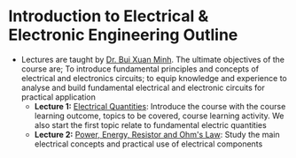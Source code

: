 # Introduction to Electrical & Electronic Engineering Outline


- Lectures are taught by [Dr. Bui Xuan Minh](minh.buixuan@rmit.edu.vn). The ultimate objectives of the course are; To introduce fundamental principles and concepts of electrical and electronics circuits; to equip knowledge and experience to analyse and build fundamental electrical and electronic circuits for practical application
  - **Lecture 1:** [Electrical Quantities](w1-electrical_quatities.md): Introduce the course with the course learning outcome, topics to be covered, course learning activity. We also start the first topic relate to fundamental electric quantities
  - **Lecture 2:** [Power, Energy, Resistor and Ohm's Law](w2-ohms_law.md): Study the main electrical concepts and practical use of electrical components


